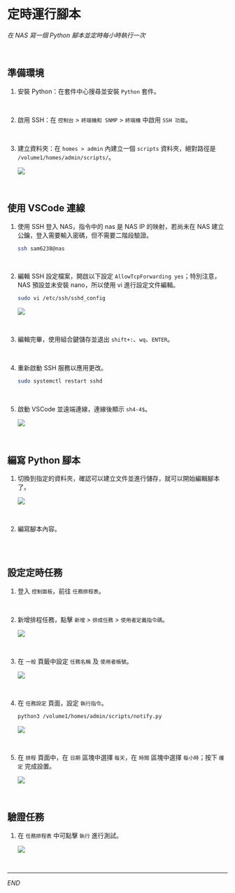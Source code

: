 # 定時運行腳本

_在 NAS 寫一個 Python 腳本並定時每小時執行一次_

<br>

## 準備環境

1. 安裝 Python：在套件中心搜尋並安裝 `Python` 套件。

<br>

2. 啟用 SSH：在 `控制台` > `終端機和 SNMP` > `終端機` 中啟用 `SSH 功能`。

<br>

3. 建立資料夾：在 `homes > admin` 內建立一個 `scripts` 資料夾，絕對路徑是 `/volume1/homes/admin/scripts/`。

    ![](images/img_01.png)

<br>

## 使用 VSCode 連線

1. 使用 SSH 登入 NAS，指令中的 nas 是 NAS IP 的映射，若尚未在 NAS 建立公鑰，登入需要輸入密碼，但不需要二階段驗證。

    ```bash
    ssh sam6238@nas
    ```

<br>

2. 編輯 SSH 設定檔案，開啟以下設定 `AllowTcpForwarding yes`；特別注意，NAS 預設並未安裝 nano，所以使用 vi 進行設定文件編輯。

    ```bash
    sudo vi /etc/ssh/sshd_config
    ```

    ![](images/img_02.png)

<br>

3. 編輯完畢，使用組合鍵儲存並退出 `shift+:`、`wq`、`ENTER`。

<br>

4. 重新啟動 SSH 服務以應用更改。

    ```bash
    sudo systemctl restart sshd
    ```

<br>

5. 啟動 VSCode 並遠端連線，連線後顯示 `sh4-4$`。

    ![](images/img_03.png)

<br>

## 編寫 Python 腳本

1. 切換到指定的資料夾，確認可以建立文件並進行儲存，就可以開始編輯腳本了。

    ![](images/img_04.png)

<br>

2. 編寫腳本內容。

    ```python

    ```

<br>

## 設定定時任務

1. 登入 `控制面板`，前往 `任務排程表`。

<br>

2. 新增排程任務，點擊 `新增` > `排成任務` > `使用者定義指令碼`。

    ![](images/img_05.png)

<br>

3. 在 `一般` 頁籤中設定 `任務名稱` 及 `使用者帳號`。

    ![](images/img_06.png)

<br>

4. 在 `任務設定` 頁面，設定 `執行指令`。

    ```bash
    python3 /volume1/homes/admin/scripts/notify.py
    ```

    ![](images/img_07.png)

<br>

5. 在 `排程` 頁面中，在 `日期` 區塊中選擇 `每天`，在 `時間` 區塊中選擇 `每小時`；按下 `確定` 完成設置。

    ![](images/img_08.png)

<br>

## 驗證任務

1. 在 `任務排程表` 中可點擊 `執行` 進行測試。

    ![](images/img_09.png)

<br>

___

_END_
